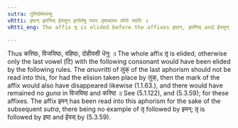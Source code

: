 ```yaml
---
sutra: तुरिष्ठेमेयस्सु
vRtti: इष्ठन् इमनिच् ईयसुन् इत्येतेषु परतः तृशब्दस्य लोपो भवति ॥
vRtti_eng: The affix तृ is elided before the affixes इष्ठन्, इमनिच् and ईयसुन् ॥

---
```

Thus करिष्ठः, विजयिष्ठः, वहिष्ठः, दोहीयसी धेनुः ॥ The whole affix तृ is elided; otherwise only the last vowel (टि) with the following consonant would have been elided by the following rules. The _anuvritti_ of लुक् of the last aphorism should not be read into this, for had the elision taken place by लुक्, then the mark of the affix would also have disappeared likewise (1.1.63.), and there would have remained no _guna_ in विजयिष्ठ and करिष्ठ ॥ See (5.1.122), and (5.3.59); for these affixes. The affix इमन् has been read into this aphorism for the sake of the subsequent _sutra_, there being no example of तृ followed by इमन्; तृ is followed by इष्ठ and ईयस् by (5.3.59).
